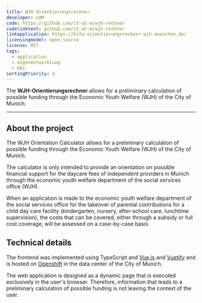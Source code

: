 ```yaml
---
title: WJH Orientierungsrechner
developer: LHM
code: https://github.com/it-at-m/wjh-rechner
codelinktext: github.com/it-at-m/wjh-rechner
linkapplication: https://kita-orientierungsrechner-wjh.muenchen.de/
licensingmodel: open source
license: MIT
tags:
  - application
  - eigenentwicklung
  - k8s
sortingPriority: 3
---
```


The **WJH-Orientierungsrechner** allows for a preliminary calculation of possible funding through the Economic Youth Welfare (WJH) of the City of Munich.

---

## About the project

The WJH Orientation Calculator allows for a preliminary calculation of possible funding through the Economic Youth Welfare (WJH) of the City of Munich.

The calculator is only intended to provide an orientation on possible financial support for the daycare fees of independent providers in Munich through the economic youth welfare department of the social services office (WJH).

When an application is made to the economic youth welfare department of the social services office for the takeover of parental contributions for a child day care facility (kindergarten, nursery, after-school care, lunchtime supervision), the costs that can be covered, either through a subsidy or full cost coverage, will be assessed on a case-by-case basis.

## Technical details

The frontend was implemented using TypeScript and [Vue.js](vuejs) and [Vuetify](vuetifyjs) and is hosted on [Openshift](openshift) in the data center of the City of Munich.

The web application is designed as a dynamic page that is executed exclusively in the user's browser. Therefore, information that leads to a preliminary calculation of possible funding is not leaving the context of the user.
